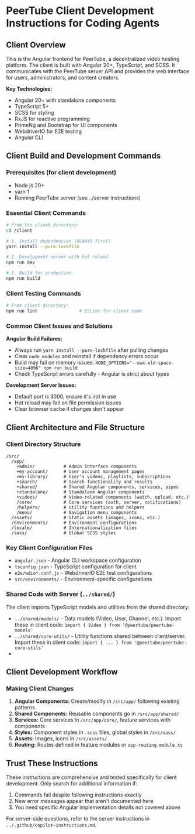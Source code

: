 # PeerTube Client Development Instructions for Coding Agents

## Client Overview

This is the Angular frontend for PeerTube, a decentralized video hosting platform. The client is built with Angular 20+, TypeScript, and SCSS. It communicates with the PeerTube server API and provides the web interface for users, administrators, and content creators.

**Key Technologies:**
- Angular 20+ with standalone components
- TypeScript 5+
- SCSS for styling
- RxJS for reactive programming
- PrimeNg and Bootstrap for UI components
- WebdriverIO for E2E testing
- Angular CLI

## Client Build and Development Commands

### Prerequisites (for client development)
- Node.js 20+
- yarn 1
- Running PeerTube server (see ../server instructions)

### Essential Client Commands

```bash
# From the client directory:
cd /client

# 1. Install dependencies (ALWAYS first)
yarn install --pure-lockfile

# 2. Development server with hot reload
npm run dev

# 3. Build for production
npm run build
```

### Client Testing Commands
```bash
# From client directory:
npm run lint                # ESLint for client code
```

### Common Client Issues and Solutions

**Angular Build Failures:**
- Always run `yarn install --pure-lockfile` after pulling changes
- Clear `node_modules` and reinstall if dependency errors occur
- Build may fail on memory issues: `NODE_OPTIONS="--max-old-space-size=4096" npm run build`
- Check TypeScript errors carefully - Angular is strict about types

**Development Server Issues:**
- Default port is 3000, ensure it's not in use
- Hot reload may fail on file permission issues
- Clear browser cache if changes don't appear

## Client Architecture and File Structure

### Client Directory Structure
```
/src/
  /app/
    +admin/           # Admin interface components
    +my-account/      # User account management pages
    +my-library/      # User's videos, playlists, subscriptions
    +search/          # Search functionality and results
    +shared/          # Shared Angular components, services, pipes
    +standalone/      # Standalone Angular components
    +videos/          # Video-related components (watch, upload, etc.)
    /core/            # Core services (auth, server, notifications)
    /helpers/         # Utility functions and helpers
    /menu/            # Navigation menu components
  /assets/            # Static assets (images, icons, etc.)
  /environments/      # Environment configurations
  /locale/            # Internationalization files
  /sass/              # Global SCSS styles
```

### Key Client Configuration Files

- `angular.json` - Angular CLI workspace configuration
- `tsconfig.json` - TypeScript configuration for client
- `e2e/wdio*.conf.js` - WebdriverIO E2E test configurations
- `src/environments/` - Environment-specific configurations

### Shared Code with Server (`../shared/`)

The client imports TypeScript models and utilities from the shared directory:
- `../shared/models/` - Data models (Video, User, Channel, etc.). Import these in client code: `import { Video } from '@peertube/peertube-models'`
- `../shared/core-utils/` - Utility functions shared between client/server. Import these in client code: `import { ... } from '@peertube/peertube-core-utils'`
-

## Client Development Workflow

### Making Client Changes

1. **Angular Components:** Create/modify in `/src/app/` following existing patterns
2. **Shared Components:** Reusable components go in `/src/app/shared/`
3. **Services:** Core services in `/src/app/core/`, feature services with components
4. **Styles:** Component styles in `.scss` files, global styles in `/src/sass/`
5. **Assets:** Images, icons in `/src/assets/`
6. **Routing:** Routes defined in feature modules or `app-routing.module.ts`

## Trust These Instructions

These instructions are comprehensive and tested specifically for client development. Only search for additional information if:
1. Commands fail despite following instructions exactly
2. New error messages appear that aren't documented here
3. You need specific Angular implementation details not covered above

For server-side questions, refer to the server instructions in `../.github/copilot-instructions.md`.
